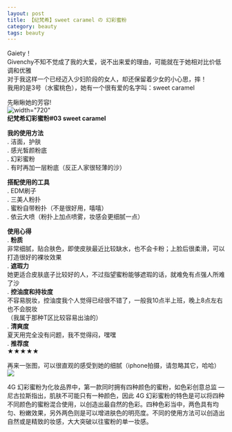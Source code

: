 ```yaml
---
layout: post
title: 【纪梵希】sweet caramel の 幻彩蜜粉 
category: beauty
tags: beauty
---
```


Gaiety！  
Givenchy不知不觉成了我的大爱，说不出来爱的理由，可能就在于她相对比价低调和优雅   
对于我这样一个已经迈入少妇阶段的女人，却还保留着少女的小心思，摔！  
我用的是3号（水蜜桃色），她有一个很有爱的名字叫：sweet caramel  
  
先瞅瞅她的芳容!   
![width="720"](http://lxyhust.com/images/1.JPG)  
**纪梵希幻彩蜜粉#03 sweet caramel**

**我的使用方法**  
. 洁面，护肤  
. 感光皙颜粉底  
. 幻彩蜜粉  
. 有时再加一层粉底（反正人家很轻薄的沙）    

**搭配使用的工具**  
. EDM刷子  
. 三美人粉扑  
. 蜜粉自带粉扑（不是很好用，嘻嘻）  
. 依云大喷（粉扑上加点喷雾，妆感会更细腻一点）

**使用心得**  
. **粉质**  
  非常细腻，贴合肤色，即使皮肤最近比较缺水，也不会卡粉；上脸后很柔滑，可以打造很好的裸妆效果   
. **遮瑕力**  
  她更适合皮肤底子比较好的人，不过指望蜜粉能够遮瑕的话，就难免有点强人所难了沙  
. **控油度和持妆度**  
  不容易脱妆，控油度我个人觉得已经很不错了，一般我10点半上班，晚上8点左右也不会脱妆  
  （我属于那种T区比较容易出油的）   
. **清爽度**  
  夏天用完全没有问题，我不觉得闷，嘿嘿  
. **推荐度**  
  ★★★★★ 

再来一张图，可以很直观的感受到她的细腻（iphone拍摄，请忽略其它，哈哈）  
![](http://lxyhust.com/images/3.JPG)  



4G 幻彩蜜粉为化妆品界中，第一款同时拥有四种颜色的蜜粉，如色彩创意总监 — 尼古拉斯指出，肌肤不可能只有一种颜色，因此 4G 幻彩蜜粉的特色是可以将四种不同颜色的蜜粉混合使用，以创造出最自然的色彩。四种色彩当中，两色具有均匀、粉嫩效果，另外两色则是可以增进肤色的明亮度。不同的使用方法可以创造出自然或是精致的妆感，大大突破以往蜜粉的单一妆感。  






